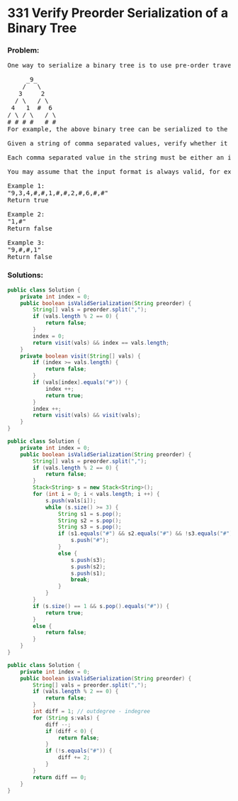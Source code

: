 # 331 Verify Preorder Serialization of a Binary Tree

### Problem:

<pre>
One way to serialize a binary tree is to use pre-order traversal. When we encounter a non-null node, we record the node's value. If it is a null node, we record using a sentinel value such as #.

     _9_
    /   \
   3     2
  / \   / \
 4   1  #  6
/ \ / \   / \
# # # #   # #
For example, the above binary tree can be serialized to the string "9,3,4,#,#,1,#,#,2,#,6,#,#", where # represents a null node.

Given a string of comma separated values, verify whether it is a correct preorder traversal serialization of a binary tree. Find an algorithm without reconstructing the tree.

Each comma separated value in the string must be either an integer or a character '#' representing null pointer.

You may assume that the input format is always valid, for example it could never contain two consecutive commas such as "1,,3".

Example 1:
"9,3,4,#,#,1,#,#,2,#,6,#,#"
Return true

Example 2:
"1,#"
Return false

Example 3:
"9,#,#,1"
Return false
</pre>

### Solutions:

```java
public class Solution {
    private int index = 0;
    public boolean isValidSerialization(String preorder) {
        String[] vals = preorder.split(",");
        if (vals.length % 2 == 0) {
            return false;
        }
        index = 0;
        return visit(vals) && index == vals.length;
    }
    private boolean visit(String[] vals) {
        if (index >= vals.length) {
            return false;
        }
        if (vals[index].equals("#")) {
            index ++;
            return true;
        }
        index ++;
        return visit(vals) && visit(vals);
    }
}
```

```java
public class Solution {
    private int index = 0;
    public boolean isValidSerialization(String preorder) {
        String[] vals = preorder.split(",");
        if (vals.length % 2 == 0) {
            return false;
        }
        Stack<String> s = new Stack<String>();
        for (int i = 0; i < vals.length; i ++) {
            s.push(vals[i]);
            while (s.size() >= 3) {
                String s1 = s.pop();
                String s2 = s.pop();
                String s3 = s.pop();
                if (s1.equals("#") && s2.equals("#") && !s3.equals("#")) {
                    s.push("#");
                }
                else {
                    s.push(s3);
                    s.push(s2);
                    s.push(s1);
                    break;
                }
            }
        }
        if (s.size() == 1 && s.pop().equals("#")) {
            return true;
        }
        else {
            return false;
        }
    }
}
```

```java
public class Solution {
    private int index = 0;
    public boolean isValidSerialization(String preorder) {
        String[] vals = preorder.split(",");
        if (vals.length % 2 == 0) {
            return false;
        }
        int diff = 1; // outdegree - indegree
        for (String s:vals) {
            diff --;
            if (diff < 0) {
                return false;
            }
            if (!s.equals("#")) {
                diff += 2;
            }
        }
        return diff == 0;
    }
}
```